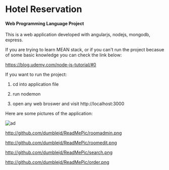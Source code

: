 # **Hotel Reservation**

#### Web Programming Language Project

This is a web application developed with angularjs, nodejs, mongodb, express.

If you are trying to learn MEAN stack, or if you can't run the project becasue of some basic knowledge you can check the link below: 

https://blog.udemy.com/node-js-tutorial/#0

If you want to run the project:

1. cd into application file

2. run nodemon

3. open any web broswer and visit http://localhost:3000

Here are some pictures of the application:


![ad](https://github.com/dumblejd/HotelReservationApplication/master/ReadMePic/home.png)
      
      
http://github.com/dumblejd/ReadMePic/roomadmin.png
        
http://github.com/dumblejd/ReadMePic/roomedit.png
     
http://github.com/dumblejd/ReadMePic/search.png
      
http://github.com/dumblejd/ReadMePic/order.png
      


